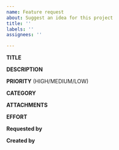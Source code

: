 ```yaml
---
name: Feature request
about: Suggest an idea for this project
title: ''
labels: ''
assignees: ''

---
```


**TITLE**

**DESCRIPTION**

**PRIORITY**
(HIGH/MEDIUM/LOW)

**CATEGORY**

**ATTACHMENTS**

**EFFORT**

**Requested by**

**Created by**
